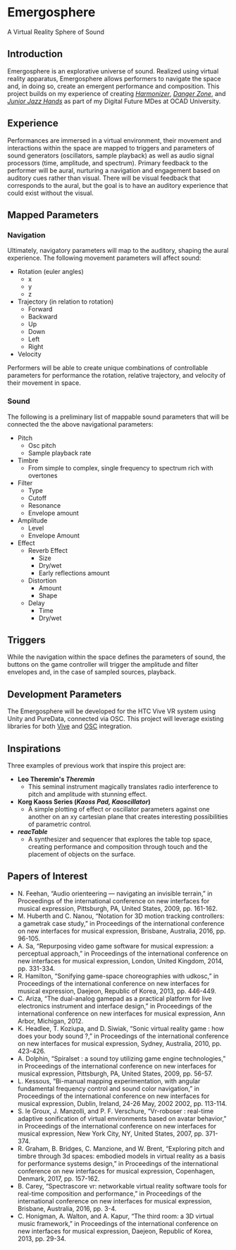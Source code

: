 # Emergosphere
A Virtual Reality Sphere of Sound
## Introduction
Emergosphere is an explorative universe of sound. Realized using virtual reality apparatus, Emergosphere allows performers to navigate the space and, in doing so, create an emergent performance and composition. This project builds on my experience of creating _[Harmonizer](http://blog.ocad.ca/wordpress/digf6037-fw201702-01/2017/11/harmonizer/)_, _[Danger Zone](https://braithwaite-finlay.format.com/blog/digital-games-blog-003-danger-zone/)_, and _[Junior Jazz Hands](https://braithwaite-finlay.format.com/blog/digital-games-blog-006-jjh-final-submission/)_ as part of my Digital Future MDes at OCAD University.
## Experience
Performances are immersed in a virtual environment, their movement and interactions within the space are mapped to triggers and parameters of sound generators (oscillators, sample playback) as well as audio signal processors (time, amplitude, and spectrum). Primary feedback to the performer will be aural, nurturing a navigation and engagement based on auditory cues rather than visual. There will be visual feedback that corresponds to the aural, but the goal is to have an auditory experience that could exist without the visual.
## Mapped Parameters
### Navigation
Ultimately, navigatory parameters will map to the auditory, shaping the aural experience. The following movement parameters will affect sound:
* Rotation (euler angles)
  * x
  * y
  * z
* Trajectory (in relation to rotation)
  * Forward
  * Backward
  * Up
  * Down
  * Left
  * Right
* Velocity

Performers will be able to create unique combinations of controllable parameters for performance the rotation, relative trajectory, and velocity of their movement in space.
### Sound
The following is a preliminary list of mappable sound parameters that will be connected the the above navigational parameters:
* Pitch
  * Osc pitch
  * Sample playback rate
* Timbre
  * From simple to complex, single frequency to spectrum rich with overtones
* Filter
  * Type
  * Cutoff
  * Resonance
  * Envelope amount
* Amplitude
  * Level
  * Envelope Amount
* Effect
  * Reverb Effect
    * Size
    * Dry/wet
    * Early reflections amount
  * Distortion
    * Amount
    * Shape
  * Delay
    * Time
    * Dry/wet
 ## Triggers
While the navigation within the space defines the parameters of sound, the buttons on the game controller will trigger the amplitude and filter envelopes and, in the case of sampled sources, playback.
## Development Parameters
The Emergosphere will be developed for the HTC Vive VR system using Unity and PureData, connected via OSC. This project will leverage existing libraries for both [Vive](https://assetstore.unity.com/packages/tools/integration/vive-input-utility-64219) and [OSC](https://github.com/jorgegarcia/UnityOSC) integration.
## Inspirations
Three examples of previous work that inspire this project are:
* **Leo Theremin's _Theremin_**
  * This seminal instrument magically translates radio interference to pitch and amplitude with stunning effect.
* **Korg Kaoss Series (_Kaoss Pad, Kaoscillator_)**
  * A simple plotting of effect or oscillator parameters against one another on an xy cartesian plane that creates interesting possibilities of parametric control.
* **_reacTable_**
  * A synthesizer and sequencer that explores the table top space, creating performance and composition through touch and the placement of objects on the surface.
 ## Papers of Interest
* N. Feehan, “Audio orienteering — navigating an invisible terrain,” in Proceedings of the international conference on new interfaces for musical expression, Pittsburgh, PA, United States, 2009, pp. 161-162.
* M. Huberth and C. Nanou, “Notation for 3D motion tracking controllers: a gametrak case study,” in Proceedings of the international conference on new interfaces for musical expression, Brisbane, Australia, 2016, pp. 96-105. 
* A. Sa, “Repurposing video game software for musical expression: a perceptual approach,” in Proceedings of the international conference on new interfaces for musical expression, London, United Kingdom, 2014, pp. 331-334. 
* R. Hamilton, “Sonifying game-space choreographies with udkosc,” in Proceedings of the international conference on new interfaces for musical expression, Daejeon, Republic of Korea, 2013, pp. 446-449. 
* C. Ariza, “The dual-analog gamepad as a practical platform for live electronics instrument and interface design,” in Proceedings of the international conference on new interfaces for musical expression, Ann Arbor, Michigan, 2012. 
* K. Headlee, T. Koziupa, and D. Siwiak, “Sonic virtual reality game : how does your body sound ?,” in Proceedings of the international conference on new interfaces for musical expression, Sydney, Australia, 2010, pp. 423-426. 
* A. Dolphin, “Spiralset : a sound toy utilizing game engine technologies,” in Proceedings of the international conference on new interfaces for musical expression, Pittsburgh, PA, United States, 2009, pp. 56-57. 
* L. Kessous, “Bi-manual mapping experimentation, with angular fundamental frequency control and sound color navigation,” in Proceedings of the international conference on new interfaces for musical expression, Dublin, Ireland, 24-26 May, 2002 2002, pp. 113-114. 
* S. le Groux, J. Manzolli, and P. F. Verschure, “Vr-roboser : real-time adaptive sonification of virtual environments based on avatar behavior,” in Proceedings of the international conference on new interfaces for musical expression, New York City, NY, United States, 2007, pp. 371-374. 
* R. Graham, B. Bridges, C. Manzione, and W. Brent, “Exploring pitch and timbre through 3d spaces: embodied models in virtual reality as a basis for performance systems design,” in Proceedings of the international conference on new interfaces for musical expression, Copenhagen, Denmark, 2017, pp. 157-162.
* B. Carey, “Spectrascore vr: networkable virtual reality software tools for real-time composition and performance,” in Proceedings of the international conference on new interfaces for musical expression, Brisbane, Australia, 2016, pp. 3-4. 
* C. Honigman, A. Walton, and A. Kapur, “The third room: a 3D virtual music framework,” in Proceedings of the international conference on new interfaces for musical expression, Daejeon, Republic of Korea, 2013, pp. 29-34. 

  
